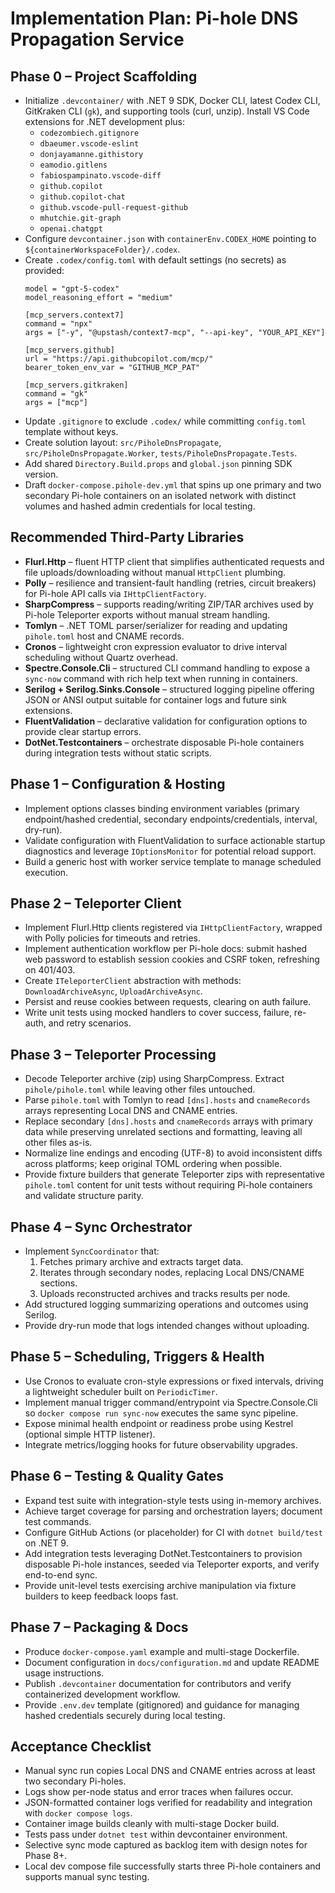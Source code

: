 # Implementation Plan: Pi-hole DNS Propagation Service

## Phase 0 – Project Scaffolding
- Initialize `.devcontainer/` with .NET 9 SDK, Docker CLI, latest Codex CLI, GitKraken CLI (`gk`), and supporting tools (curl, unzip). Install VS Code extensions for .NET development plus:
  - `codezombiech.gitignore`
  - `dbaeumer.vscode-eslint`
  - `donjayamanne.githistory`
  - `eamodio.gitlens`
  - `fabiospampinato.vscode-diff`
  - `github.copilot`
  - `github.copilot-chat`
  - `github.vscode-pull-request-github`
  - `mhutchie.git-graph`
  - `openai.chatgpt`
- Configure `devcontainer.json` with `containerEnv.CODEX_HOME` pointing to `${containerWorkspaceFolder}/.codex`.
- Create `.codex/config.toml` with default settings (no secrets) as provided:
  ```
  model = "gpt-5-codex"
  model_reasoning_effort = "medium"

  [mcp_servers.context7]
  command = "npx"
  args = ["-y", "@upstash/context7-mcp", "--api-key", "YOUR_API_KEY"]

  [mcp_servers.github]
  url = "https://api.githubcopilot.com/mcp/"
  bearer_token_env_var = "GITHUB_MCP_PAT"

  [mcp_servers.gitkraken]
  command = "gk"
  args = ["mcp"]
  ```
- Update `.gitignore` to exclude `.codex/` while committing `config.toml` template without keys.
- Create solution layout: `src/PiholeDnsPropagate`, `src/PiholeDnsPropagate.Worker`, `tests/PiholeDnsPropagate.Tests`.
- Add shared `Directory.Build.props` and `global.json` pinning SDK version.
- Draft `docker-compose.pihole-dev.yml` that spins up one primary and two secondary Pi-hole containers on an isolated network with distinct volumes and hashed admin credentials for local testing.

## Recommended Third-Party Libraries
- **Flurl.Http** – fluent HTTP client that simplifies authenticated requests and file uploads/downloading without manual `HttpClient` plumbing.
- **Polly** – resilience and transient-fault handling (retries, circuit breakers) for Pi-hole API calls via `IHttpClientFactory`.
- **SharpCompress** – supports reading/writing ZIP/TAR archives used by Pi-hole Teleporter exports without manual stream handling.
- **Tomlyn** – .NET TOML parser/serializer for reading and updating `pihole.toml` host and CNAME records.
- **Cronos** – lightweight cron expression evaluator to drive interval scheduling without Quartz overhead.
- **Spectre.Console.Cli** – structured CLI command handling to expose a `sync-now` command with rich help text when running in containers.
- **Serilog + Serilog.Sinks.Console** – structured logging pipeline offering JSON or ANSI output suitable for container logs and future sink extensions.
- **FluentValidation** – declarative validation for configuration options to provide clear startup errors.
- **DotNet.Testcontainers** – orchestrate disposable Pi-hole containers during integration tests without static scripts.
## Phase 1 – Configuration & Hosting
- Implement options classes binding environment variables (primary endpoint/hashed credential, secondary endpoints/credentials, interval, dry-run).
- Validate configuration with FluentValidation to surface actionable startup diagnostics and leverage `IOptionsMonitor` for potential reload support.
- Build a generic host with worker service template to manage scheduled execution.

## Phase 2 – Teleporter Client
- Implement Flurl.Http clients registered via `IHttpClientFactory`, wrapped with Polly policies for timeouts and retries.
- Implement authentication workflow per Pi-hole docs: submit hashed web password to establish session cookies and CSRF token, refreshing on 401/403.
- Create `ITeleporterClient` abstraction with methods: `DownloadArchiveAsync`, `UploadArchiveAsync`.
- Persist and reuse cookies between requests, clearing on auth failure.
- Write unit tests using mocked handlers to cover success, failure, re-auth, and retry scenarios.

## Phase 3 – Teleporter Processing
- Decode Teleporter archive (zip) using SharpCompress. Extract `pihole/pihole.toml` while leaving other files untouched.
- Parse `pihole.toml` with Tomlyn to read `[dns].hosts` and `cnameRecords` arrays representing Local DNS and CNAME entries.
- Replace secondary `[dns].hosts` and `cnameRecords` arrays with primary data while preserving unrelated sections and formatting, leaving all other files as-is.
- Normalize line endings and encoding (UTF-8) to avoid inconsistent diffs across platforms; keep original TOML ordering when possible.
- Provide fixture builders that generate Teleporter zips with representative `pihole.toml` content for unit tests without requiring Pi-hole containers and validate structure parity.

## Phase 4 – Sync Orchestrator
- Implement `SyncCoordinator` that:
  1. Fetches primary archive and extracts target data.
  2. Iterates through secondary nodes, replacing Local DNS/CNAME sections.
  3. Uploads reconstructed archives and tracks results per node.
- Add structured logging summarizing operations and outcomes using Serilog.
- Provide dry-run mode that logs intended changes without uploading.

## Phase 5 – Scheduling, Triggers & Health
- Use Cronos to evaluate cron-style expressions or fixed intervals, driving a lightweight scheduler built on `PeriodicTimer`.
- Implement manual trigger command/entrypoint via Spectre.Console.Cli so `docker compose run sync-now` executes the same sync pipeline.
- Expose minimal health endpoint or readiness probe using Kestrel (optional simple HTTP listener).
- Integrate metrics/logging hooks for future observability upgrades.

## Phase 6 – Testing & Quality Gates
- Expand test suite with integration-style tests using in-memory archives.
- Achieve target coverage for parsing and orchestration layers; document test commands.
- Configure GitHub Actions (or placeholder) for CI with `dotnet build/test` on .NET 9.
- Add integration tests leveraging DotNet.Testcontainers to provision disposable Pi-hole instances, seeded via Teleporter exports, and verify end-to-end sync.
- Provide unit-level tests exercising archive manipulation via fixture builders to keep feedback loops fast.

## Phase 7 – Packaging & Docs
- Produce `docker-compose.yaml` example and multi-stage Dockerfile.
- Document configuration in `docs/configuration.md` and update README usage instructions.
- Publish `.devcontainer` documentation for contributors and verify containerized development workflow.
- Provide `.env.dev` template (gitignored) and guidance for managing hashed credentials securely during local testing.

## Acceptance Checklist
- Manual sync run copies Local DNS and CNAME entries across at least two secondary Pi-holes.
- Logs show per-node status and error traces when failures occur.
- JSON-formatted container logs verified for readability and integration with `docker compose logs`.
- Container image builds cleanly with multi-stage Docker build.
- Tests pass under `dotnet test` within devcontainer environment.
- Selective sync mode captured as backlog item with design notes for Phase 8+.
- Local dev compose file successfully starts three Pi-hole containers and supports manual sync testing.
